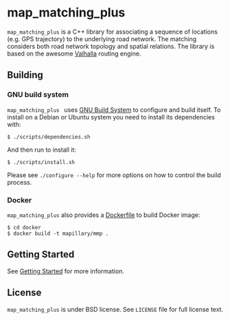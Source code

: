 # map_matching_plus

`map_matching_plus` is a C++ library for associating a sequence of
locations (e.g. GPS trajectory) to the underlying road network. The
matching considers both road network topology and spatial
relations. The library is based on the awesome
[Valhalla](https://github.com/valhalla) routing engine.

## Building

### GNU build system
`map_matching_plus ` uses
[GNU Build System](http://www.gnu.org/software/automake/manual/html_node/GNU-Build-System.html)
to configure and build itself. To install on a Debian or Ubuntu system
you need to install its dependencies with:

    $ ./scripts/dependencies.sh

And then run to install it:

    $ ./scripts/install.sh

Please see `./configure --help` for more options on how to control the
build process.

### Docker

`map_matching_plus` also provides a
[Dockerfile](https://github.com/mapillary/map_matching_plus/blob/master/docker/Dockerfile)
to build Docker image:

    $ cd docker
    $ docker build -t mapillary/mmp .

## Getting Started

See [Getting Started](https://github.com/mapillary/map_matching_plus) for
more information.


## License

`map_matching_plus` is under BSD license. See `LICENSE` file for full
license text.
